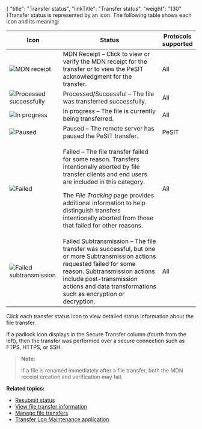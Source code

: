 {
    "title": "Transfer status",
    "linkTitle": "Transfer status",
    "weight": "130"
}Transfer status is represented by an icon. The following table shows each icon and its meaning:

<table>
   <thead>
      <tr>
<th class="HeadE-Column1-Header1">Icon         </th>
<th class="HeadE-Column1-Header1">Status         </th>
<th class="HeadD-Column1-Header1">Protocols<br />
supported         </th>
      </tr>
   </thead>
   <tbody>
      <tr>
         <td><img src="/Images/SecureTransport/Operations_FileTracking_MDNReceipt.png" alt="MDN receipt" />         </td>
         <td>MDN Receipt – Click to view or verify the MDN receipt for the transfer or to view the PeSIT acknowledgment for the transfer.         </td>
         <td>All         </td>
      </tr>
      <tr>
         <td><img src="/Images/SecureTransport/TransferStatusOK.png" alt="Processed successfully" />         </td>
         <td>Processed/Successful – The file was transferred successfully.         </td>
         <td>All         </td>
      </tr>
      <tr>
         <td><img src="/Images/SecureTransport/TransferStatusRunning.png" alt="In progress" />         </td>
         <td>In progress – The file is currently being transferred.         </td>
         <td>All         </td>
      </tr>
      <tr>
         <td><img src="/Images/SecureTransport/TransferStatusPause.png" alt="Paused" />         </td>
         <td>Paused – The remote server has paused the PeSIT transfer.         </td>
         <td>PeSIT         </td>
      </tr>
      <tr>
         <td><img src="/Images/SecureTransport/TransferStatusFail.png" alt="Failed" />         </td>
         <td><p>Failed – The file transfer failed for some reason. Transfers intentionally aborted by file transfer clients and end users are included in this category.</p>
<p>The <em>File Tracking</em> page provides additional information to help distinguish transfers intentionally aborted from those that failed for other reasons.</p>         </td>
         <td>All         </td>
      </tr>
      <tr>
         <td><img src="/Images/SecureTransport/Operations_FileTracking_PTAFailed.png" alt="Failed subtransmission" />         </td>
         <td>Failed Subtransmission – The file transfer was successful, but one or more Subtransmission actions requested failed for some reason. Subtransmission actions include post-transmission actions and data transformations such as encryption or decryption.         </td>
         <td>All         </td>
      </tr>
   </tbody>
</table>

Click each transfer status icon to view detailed status information about the file transfer.

If a padlock icon displays in the Secure Transfer column (fourth from the left), then the transfer was performed over a secure connection such as FTPS, HTTPS, or SSH.

> **Note:**
>
> If a file is renamed immediately after a file transfer, both the MDN receipt creation and verification may fail.

**Related topics:**

-   [Resubmit status]()
-   [View file transfer information](../t_st_viewfiletransferinfo)
-   [Manage file transfers](../t_st_filetransfers)
-   [Transfer Log Maintenance application](../r_st_transferlogmaint)
